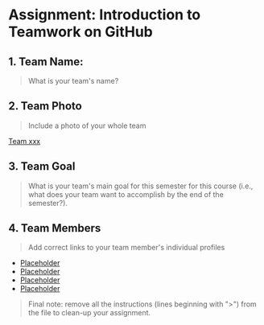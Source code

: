 # Assignment: Introduction to Teamwork on GitHub

## 1. Team Name:

> What is your team's name?

## 2. Team Photo

> Include a photo of your whole team

[Team xxx](images/)

## 3. Team Goal

> What is your team's main goal for this semester for this course (i.e., what does your team want to accomplish by the end of the semester?).

## 4. Team Members

> Add correct links to your team member's individual profiles

 - [Placeholder](team-member-EXAMPLE.md)
 - [Placeholder](team-member-EXAMPLE.md)
 - [Placeholder](team-member-EXAMPLE.md)
 - [Placeholder](team-member-EXAMPLE.md)

> Final note: remove all the instructions (lines beginning with ">") from the file to clean-up your assignment.
